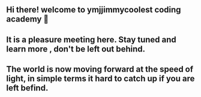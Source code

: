 ## Hi there!  welcome to ymjjimmycoolest coding  academy 👋
## It is a pleasure meeting here. Stay tuned and learn more , don't be left out behind.
## The world is now moving forward at the speed of light, in simple terms it hard to catch up if you are left befind.

<!--
**ymjjimmycoolest/ymjjimmycoolest** is a ✨ _special_ ✨ repository because its `README.md` (this file) appears on your GitHub profile.

Here are some ideas to get you started:

- 🔭 I’m currently working on ...
- 🌱 I’m currently learning ...
- 👯 I’m looking to collaborate on ...
- 🤔 I’m looking for help with ...
- 💬 Ask me about ...
- 📫 How to reach me: ...
- 😄 Pronouns: ...
- ⚡ Fun fact: ...
-->
